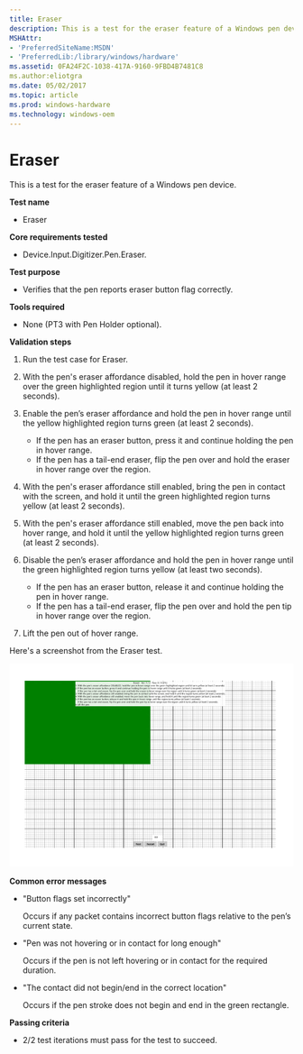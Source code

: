```yaml
---
title: Eraser
description: This is a test for the eraser feature of a Windows pen device.
MSHAttr:
- 'PreferredSiteName:MSDN'
- 'PreferredLib:/library/windows/hardware'
ms.assetid: 0FA24F2C-1038-417A-9160-9FBD4B7481C8
ms.author:eliotgra
ms.date: 05/02/2017
ms.topic: article
ms.prod: windows-hardware
ms.technology: windows-oem
---
```


# Eraser


This is a test for the eraser feature of a Windows pen device.

**Test name**

-   Eraser

**Core requirements tested**

-   Device.Input.Digitizer.Pen.Eraser.

**Test purpose**

-   Verifies that the pen reports eraser button flag correctly.

**Tools required**

-   None (PT3 with Pen Holder optional).

**Validation steps**

1. Run the test case for Eraser.

2. With the pen's eraser affordance disabled, hold the pen in hover range over the green highlighted region until it turns yellow (at least 2 seconds).

3. Enable the pen’s eraser affordance and hold the pen in hover range until the yellow highlighted region turns green (at least 2 seconds).

   + If the pen has an eraser button, press it and continue holding the pen in hover range.
   + If the pen has a tail-end eraser, flip the pen over and hold the eraser in hover range over the region.
4. With the pen's eraser affordance still enabled, bring the pen in contact with the screen, and hold it until the green highlighted region turns yellow (at least 2 seconds).

5. With the pen's eraser affordance still enabled, move the pen back into hover range, and hold it until the yellow highlighted region turns green (at least 2 seconds).

6. Disable the pen’s eraser affordance and hold the pen in hover range until the green highlighted region turns yellow (at least two seconds).

   + If the pen has an eraser button, release it and continue holding the pen in hover range.
   + If the pen has a tail-end eraser, flip the pen over and hold the pen tip in hover range over the region.
7. Lift the pen out of hover range.

Here's a screenshot from the Eraser test.

![screenshot from the eraser test for a windows pen device.](../images/pen-test-eraser.png)

**Common error messages**

-   "Button flags set incorrectly"
    
    Occurs if any packet contains incorrect button flags relative to the pen’s current state.
-   "Pen was not hovering or in contact for long enough"
    
    Occurs if the pen is not left hovering or in contact for the required duration.
-   "The contact did not begin/end in the correct location"
    
    Occurs if the pen stroke does not begin and end in the green rectangle.

**Passing criteria**

-   2/2 test iterations must pass for the test to succeed.
